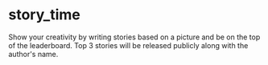 # story_time
Show your creativity by writing stories based on a picture and be on the top of the leaderboard. 
Top 3 stories will be released publicly along with the author's name.
